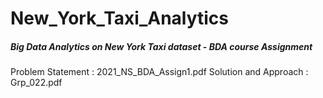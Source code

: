 # New_York_Taxi_Analytics
##### Big Data Analytics on New York Taxi dataset - BDA course Assignment
Problem Statement : 2021_NS_BDA_Assign1.pdf
Solution and Approach : Grp_022.pdf
